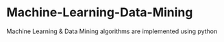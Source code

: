 # Machine-Learning-Data-Mining
Machine Learning &amp; Data Mining algorithms are implemented using python
